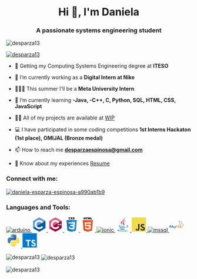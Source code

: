 <h1 align="center">Hi 👋, I'm Daniela</h1>
<h3 align="center">A passionate systems engineering student</h3>

<p align="left"> <img src="https://komarev.com/ghpvc/?username=desparza13&label=Profile%20views&color=0e75b6&style=flat" alt="desparza13" /> </p>

<p align="left"> <a href="https://github.com/ryo-ma/github-profile-trophy"><img src="https://github-profile-trophy.vercel.app/?username=desparza13" alt="desparza13" /></a> </p>

- 📖 Getting my Computing Systems Engineering degree at **ITESO**
- 👟 I’m currently working as a **Digital Intern at Nike**

- 👩🏻‍💻 This summer I'll be a **Meta University Intern**

- 🌱 I’m currently learning **-Java, -C++, C,  Python, SQL, HTML, CSS, JavaScript**

- 👨‍💻 All of my projects are available at [WIP](WIP)

- 💻 I have participated in some coding competitions **1st Interns Hackaton (1st place), OMIJAL (Bronze medal)**

- 📫 How to reach me **desparzaespinosa@gmail.com**

- 📄 Know about my experiences [Resume](https://s3.us-west-2.amazonaws.com/secure.notion-static.com/4b171ee9-92d3-4170-bbde-81096be7c3f3/DanielaResume.pdf?X-Amz-Algorithm=AWS4-HMAC-SHA256&X-Amz-Content-Sha256=UNSIGNED-PAYLOAD&X-Amz-Credential=AKIAT73L2G45EIPT3X45%2F20220505%2Fus-west-2%2Fs3%2Faws4_request&X-Amz-Date=20220505T191010Z&X-Amz-Expires=86400&X-Amz-Signature=ac24fa0ca291ccfd4a1d3e940932746b5dfee429f38e3463e0133c2af0e424b9&X-Amz-SignedHeaders=host&response-content-disposition=filename%20%3D%22DanielaResume.pdf%22&x-id=GetObject)

<h3 align="left">Connect with me:</h3>
<p align="left">
<a href="https://linkedin.com/in/daniela-esparza-espinosa-a990ab1b9" target="blank"><img align="center" src="https://raw.githubusercontent.com/rahuldkjain/github-profile-readme-generator/master/src/images/icons/Social/linked-in-alt.svg" alt="daniela-esparza-espinosa-a990ab1b9" height="30" width="40" /></a>
</p>

<h3 align="left">Languages and Tools:</h3>
<p align="left"> <a href="https://www.arduino.cc/" target="_blank" rel="noreferrer"> <img src="https://cdn.worldvectorlogo.com/logos/arduino-1.svg" alt="arduino" width="40" height="40"/> </a> <a href="https://www.cprogramming.com/" target="_blank" rel="noreferrer"> <img src="https://raw.githubusercontent.com/devicons/devicon/master/icons/c/c-original.svg" alt="c" width="40" height="40"/> </a> <a href="https://www.w3schools.com/cpp/" target="_blank" rel="noreferrer"> <img src="https://raw.githubusercontent.com/devicons/devicon/master/icons/cplusplus/cplusplus-original.svg" alt="cplusplus" width="40" height="40"/> </a> <a href="https://www.w3schools.com/css/" target="_blank" rel="noreferrer"> <img src="https://raw.githubusercontent.com/devicons/devicon/master/icons/css3/css3-original-wordmark.svg" alt="css3" width="40" height="40"/> </a> <a href="https://www.w3.org/html/" target="_blank" rel="noreferrer"> <img src="https://raw.githubusercontent.com/devicons/devicon/master/icons/html5/html5-original-wordmark.svg" alt="html5" width="40" height="40"/> </a> <a href="https://ionicframework.com" target="_blank" rel="noreferrer"> <img src="https://upload.wikimedia.org/wikipedia/commons/d/d1/Ionic_Logo.svg" alt="ionic" width="40" height="40"/> </a> <a href="https://www.java.com" target="_blank" rel="noreferrer"> <img src="https://raw.githubusercontent.com/devicons/devicon/master/icons/java/java-original.svg" alt="java" width="40" height="40"/> </a> <a href="https://developer.mozilla.org/en-US/docs/Web/JavaScript" target="_blank" rel="noreferrer"> <img src="https://raw.githubusercontent.com/devicons/devicon/master/icons/javascript/javascript-original.svg" alt="javascript" width="40" height="40"/> </a> <a href="https://www.microsoft.com/en-us/sql-server" target="_blank" rel="noreferrer"> <img src="https://www.svgrepo.com/show/303229/microsoft-sql-server-logo.svg" alt="mssql" width="40" height="40"/> </a> <a href="https://www.mysql.com/" target="_blank" rel="noreferrer"> <img src="https://raw.githubusercontent.com/devicons/devicon/master/icons/mysql/mysql-original-wordmark.svg" alt="mysql" width="40" height="40"/> </a> <a href="https://www.python.org" target="_blank" rel="noreferrer"> <img src="https://raw.githubusercontent.com/devicons/devicon/master/icons/python/python-original.svg" alt="python" width="40" height="40"/> </a> <a href="https://www.typescriptlang.org/" target="_blank" rel="noreferrer"> <img src="https://raw.githubusercontent.com/devicons/devicon/master/icons/typescript/typescript-original.svg" alt="typescript" width="40" height="40"/> </a> </p>

<p><img align="left" src="https://github-readme-stats.vercel.app/api/top-langs?username=desparza13&show_icons=true&locale=en&layout=compact" alt="desparza13" /></p>

<p>&nbsp;<img align="center" src="https://github-readme-stats.vercel.app/api?username=desparza13&show_icons=true&locale=en" alt="desparza13" /></p>

<p><img align="center" src="https://github-readme-streak-stats.herokuapp.com/?user=desparza13&" alt="desparza13" /></p>

